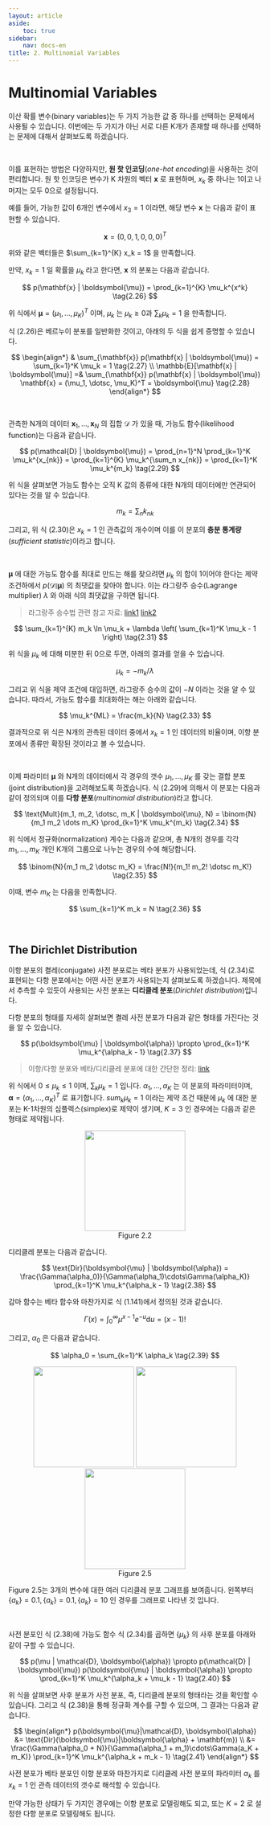 ```yaml
---
layout: article
aside:
    toc: true
sidebar:
    nav: docs-en
title: 2. Multinomial Variables
---
```


# Multinomial Variables

이산 확률 변수(binary variables)는 두 가지 가능한 값 중 하나를 선택하는 문제에서 사용될 수 있습니다. 이번에는 두 가지가 아닌 서로 다른 K개가 존재할 때 하나를 선택하는 문제에 대해서 살펴보도록 하겠습니다.

<br>

이를 표현하는 방법은 다양하지만, **원 핫 인코딩**(*one-hot encoding*)을 사용하는 것이 편리합니다. 원 핫 인코딩은 변수가 K 차원의 벡터 $\mathbf{x}$ 로 표현하며, $x_k$ 중 하나는 1이고 나머지는 모두 0으로 설정됩니다.

예를 들어, 가능한 값이 6개인 변수에서 $x_3 = 1$ 이라면, 해당 변수 $\mathbf{x}$ 는 다음과 같이 표현할 수 있습니다.

$$ \mathbf{x} = (0, 0, 1, 0, 0, 0)^T \tag{2.25} $$

위와 같은 벡터들은 $\sum_{k=1}^{K} x_k = 1$ 을 만족합니다.

만약, $x_k = 1$ 일 확률을 $\mu_k$ 라고 한다면, $\mathbf{x}$ 의 분포는 다음과 같습니다.

$$ p(\mathbf{x} | \boldsymbol{\mu}) = \prod_{k=1}^{K} \mu_k^{x^k} \tag{2.26} $$

위 식에서 $\boldsymbol{\mu} = (\mu_1, \dotsc, \mu_K)^T$ 이며, $\mu_k$ 는
$\mu_k \geq 0$과
$\sum_k \mu_k = 1$ 을 만족합니다.

식 (2.26)은 베르누이 분포를 일반화한 것이고, 아래의 두 식을 쉽게 증명할 수 있습니다.

$$ \begin{align*} & \sum_{\mathbf{x}} p(\mathbf{x} | \boldsymbol{\mu}) = \sum_{k=1}^K \mu_k = 1 \tag{2.27} \\ \mathbb{E}[\mathbf{x} | \boldsymbol{\mu}] =& \sum_{\mathbf{x}} p(\mathbf{x} | \boldsymbol{\mu}) \mathbf{x} = (\mu_1, \dotsc, \mu_K)^T = \boldsymbol{\mu} \tag{2.28} \end{align*} $$

<br>

관측한 N개의 데이터 $\mathbf{x}_1, \dotsc, \mathbf{x}_N$ 의 집합 $\mathcal{D}$ 가 있을 때, 가능도 함수(likelihood function)는 다음과 같습니다.

$$ p(\mathcal{D} | \boldsymbol{\mu}) = \prod_{n=1}^N \prod_{k=1}^K \mu_k^{x_{nk}} = \prod_{k=1}^{K} \mu_k^{\sum_n x_{nk}} = \prod_{k=1}^K \mu_k^{m_k} \tag{2.29} $$

위 식을 살펴보면 가능도 함수는 오직 K 값의 종류에 대한 N개의 데이터에만 연관되어 있다는 것을 알 수 있습니다.

$$ m_k = \sum_n k_{nk} \tag{2.30} $$

그리고, 위 식 (2.30)은 $x_k = 1$ 인 관측값의 개수이며 이를 이 분포의 **충분 통계량**(*sufficient statistic*)이라고 합니다.

<br>

$\boldsymbol{\mu}$ 에 대한 가능도 함수를 최대로 만드는 해를 찾으려면 $\mu_k$ 의 합이 1이어야 한다는 제약 조건하에서 $p(\mathcal{D} \| \boldsymbol{\mu})$ 의 최댓값을 찾아야 합니다. 이는 라그랑주 승수(Lagrange multiplier) $\lambda$ 와 아래 식의 최댓값을 구하면 됩니다.
> 라그랑주 승수법 관련 참고 자료: [link1](https://untitledtblog.tistory.com/96) [link2](https://m.blog.naver.com/mindo1103/90154212128)

$$ \sum_{k=1}^{K} m_k \ln \mu_k + \lambda \left( \sum_{k=1}^K \mu_k - 1 \right) \tag{2.31} $$

위 식을 $\mu_k$ 에 대해 미분한 뒤 0으로 두면, 아래의 결과를 얻을 수 있습니다.

$$ \mu_k = -m_k/\lambda \tag{2.32} $$

그리고 위 식을 제약 조건에 대입하면, 라그랑주 승수의 값이 $-N$ 이라는 것을 알 수 있습니다. 따라서, 가능도 함수를 최대화하는 해는 아래와 같습니다.

$$ \mu_k^{ML} = \frac{m_k}{N} \tag{2.33} $$

결과적으로 위 식은 N개의 관측된 데이터 중에서 $x_k = 1$ 인 데이터의 비율이며, 이항 분포에서 종류만 확장된 것이라고 볼 수 있습니다.

<br>

이제 파라미터 $\boldsymbol{\mu}$ 와 N개의 데이터에서 각 경우의 갯수 $\mu_1, \dotsc, \mu_K$ 를 갖는 결합 분포(joint distribution)을 고려해보도록 하겠습니다. 식 (2.29)에 의해서 이 분포는 다음과 같이 정의되며 이를 **다항 분포**(*multinomial distribution*)라고 합니다.

$$ \text{Mult}(m_1, m_2, \dotsc, m_K | \boldsymbol{\mu}, N) = \binom{N}{m_1 m_2 \dots m_K} \prod_{k=1}^K \mu_k^{m_k} \tag{2.34} $$

위 식에서 정규화(normalization) 계수는 다음과 같으며, 총 N개의 경우를 각각 $m_1, \dotsc, m_K$ 개인 K개의 그룹으로 나누는 경우의 수에 해당합니다.

$$ \binom{N}{m_1 m_2 \dotsc m_K} = \frac{N!}{m_1! m_2! \dotsc m_K!} \tag{2.35} $$

이때, 변수 $m_K$ 는 다음을 만족합니다.

$$ \sum_{k=1}^K m_k = N \tag{2.36} $$

<br>

## The Dirichlet Distribution

이항 분포의 켤레(conjugate) 사전 분포로는 베타 분포가 사용되었는데, 식 (2.34)로 표현되는 다항 분포에서는 어떤 사전 분포가 사용되는지 살펴보도록 하겠습니다. 제목에서 추측할 수 있듯이 사용되는 사전 분포는 **디리클레 분포**(*Dirichlet distribution*)입니다.

다항 분포의 형태를 자세히 살펴보면 켤레 사전 분포가 다음과 같은 형태를 가진다는 것을 알 수 있습니다.

$$ p(\boldsymbol{\mu} | \boldsymbol{\alpha}) \propto \prod_{k=1}^K \mu_k^{\alpha_k - 1} \tag{2.37} $$

> 이항/다항 분포와 베타/디리클레 분포에 대한 간단한 정리: [link](https://ratsgo.github.io/statistics/2017/05/28/binomial/)

위 식에서 $0 \leq \mu_k \leq 1$ 이며, $\sum_k \mu_k = 1$ 입니다. $\alpha_1, \dotsc, \alpha_K$ 는 이 분포의 파라미터이며, $\boldsymbol{\alpha} = (\alpha_1, \dotsc, \alpha_K)^T$ 로 표기합니다. $sum_k \mu_k = 1$ 이라는 제약 조건 때문에 $\mu_k$ 에 대한 분포는 K-1차원의 심플렉스(simplex)로 제약이 생기며, $K=3$ 인 경우에는 다음과 같은 형태로 제약됩니다.

<div align="center"><img src="{{ site.baseurl }}/assets/images/figures/Figure2.4.png" height="200px"><div align="center">Figure 2.2</div></div>

디리클레 분포는 다음과 같습니다.

$$ \text{Dir}(\boldsymbol{\mu} | \boldsymbol{\alpha}) = \frac{\Gamma(\alpha_0)}{\Gamma(\alpha_1)\cdots\Gamma(\alpha_K)} \prod_{k=1}^K \mu_k^{\alpha_k - 1} \tag{2.38} $$

감마 함수는 베타 함수와 마찬가지로 식 (1.141)에서 정의된 것과 같습니다.

$$ \Gamma(x) = \int_0^\infty \mu^{x-1} e^{-u} \mathrm{d}u = (x-1)! \tag{1.141} $$

그리고, $\alpha_0$ 은 다음과 같습니다.

$$ \alpha_0 = \sum_{k=1}^K \alpha_k \tag{2.39} $$

<div align="center">
<img src="{{ site.baseurl }}/assets/images/figures/Figure2.5a.png" height=200px>
<img src="{{ site.baseurl }}/assets/images/figures/Figure2.5b.png" height=200px>
<img src="{{ site.baseurl }}/assets/images/figures/Figure2.5c.png" height=200px>
<div align="center">Figure 2.5</div>
</div>

Figure 2.5는 3개의 변수에 대한 여러 디리클레 분포 그래프를 보여줍니다. 왼쪽부터 $\lbrace a_k \rbrace = 0.1, \lbrace a_k \rbrace = 0.1, \lbrace a_k \rbrace = 10$ 인 경우를 그래프로 나타낸 것 입니다.

<br>

사전 분포인 식 (2.38)에 가능도 함수 식 (2.34)를 곱하면 $\lbrace \mu_k \rbrace$ 의 사후 분포를 아래와 같이 구할 수 있습니다.

$$ p(\mu | \mathcal{D}, \boldsymbol{\alpha}) \propto p(\mathcal{D} | \boldsymbol{\mu}) p(\boldsymbol{\mu} | \boldsymbol{\alpha}) \propto \prod_{k=1}^K \mu_k^{\alpha_k + \mu_k - 1} \tag{2.40} $$

위 식을 살펴보면 사후 분포가 사전 분포, 즉, 디리클레 분포의 형태라는 것을 확인할 수 있습니다. 그리고 식 (2.38)을 통해 정규화 계수를 구할 수 있으며, 그 결과는 다음과 같습니다.

$$ \begin{align*} p(\boldsymbol{\mu}|\mathcal{D}, \boldsymbol{\alpha}) &= \text{Dir}(\boldsymbol{\mu}|\boldsymbol{\alpha} + \mathbf{m}) \\ &= \frac{\Gamma(\alpha_0 + N)}{\Gamma(\alpha_1 + m_1)\cdots\Gamma(a_K + m_K)} \prod_{k=1}^K \mu_k^{\alpha_k + m_k - 1} \tag{2.41} \end{align*} $$

사전 분포가 베타 분포인 이항 분포와 마찬가지로 디리클레 사전 분포의 파라미터 $\alpha_k$ 를 $x_k = 1$ 인 관측 데이터의 갯수로 해석할 수 있습니다.

만약 가능한 상태가 두 가지인 경우에는 이항 분포로 모델링해도 되고, 또는 $K=2$ 로 설정한 다항 분포로 모델링해도 됩니다.
